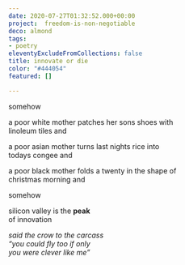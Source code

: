 ```yaml
---
date: 2020-07-27T01:32:52.000+00:00
project:  freedom-is-non-negotiable
deco: almond
tags:
- poetry
eleventyExcludeFromCollections: false
title: innovate or die
color: "#444054"
featured: []

---
```

somehow

a poor white mother patches her sons shoes with   
linoleum tiles and

a poor asian mother turns last nights rice into  
todays congee and

a poor black mother folds a twenty in the shape of  
christmas morning and

somehow

silicon valley is the **peak**  
of innovation

>

_said the crow to the carcass  
“you could fly too if only  
you were clever like me”_
